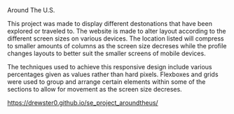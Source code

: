 Around The U.S.

This project was made to display different destonations that have been explored or traveled to. The website is made to alter layout according to the different screen sizes on various devices. The location listed will compress to smaller amounts of columns as the screen size decreses while the profile changes layouts to better suit the smaller screens of mobile devices.

The techniques used to achieve this responsive design include various percentages given as values rather than hard pixels. Flexboxes and grids were used to group and arrange certain elements within some of the sections to allow for movement as the screen size decreses.

https://drewster0.github.io/se_project_aroundtheus/
